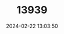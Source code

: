 ---
title: "13939"
category: "Murina florium"
draft: false
date: 2024-02-22 13:03:50
languages:
  English: ["Flores Tube-nosed Bat", "Flute-nosed Bat"]
---